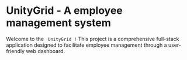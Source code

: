 # UnityGrid - A employee management system

Welcome to the ` UnityGrid !` This project is a comprehensive full-stack application designed to facilitate employee management through a user-friendly web dashboard.

